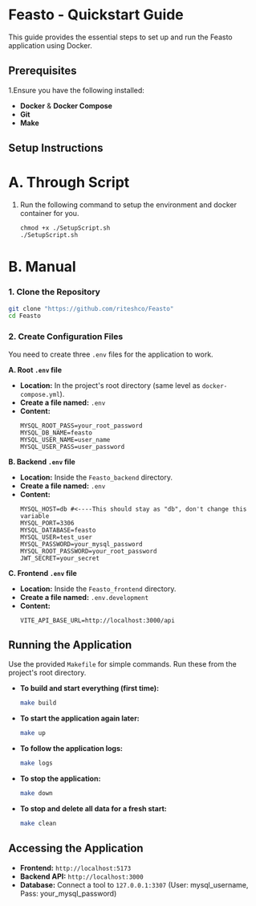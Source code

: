 # Feasto - Quickstart Guide

This guide provides the essential steps to set up and run the Feasto application using Docker.

## Prerequisites

1.Ensure you have the following installed:
* **Docker** & **Docker Compose**
* **Git**
* **Make**

## Setup Instructions

# A. Through Script

1. Run the following command to setup the environment and docker container for you.

    ```
    chmod +x ./SetupScript.sh
    ./SetupScript.sh
    ```

# B. Manual

### 1. Clone the Repository
```bash
git clone "https://github.com/riteshco/Feasto"
cd Feasto
```

### 2. Create Configuration Files

You need to create three `.env` files for the application to work.

**A. Root `.env` file**
* **Location:** In the project's root directory (same level as `docker-compose.yml`).
* **Create a file named:** `.env`
* **Content:**
    ```env
    MYSQL_ROOT_PASS=your_root_password
    MYSQL_DB_NAME=feasto
    MYSQL_USER_NAME=user_name
    MYSQL_USER_PASS=user_password
    ```

**B. Backend `.env` file**
* **Location:** Inside the `Feasto_backend` directory.
* **Create a file named:** `.env`
* **Content:**
    ```env
    MYSQL_HOST=db #<----This should stay as "db", don't change this variable
    MYSQL_PORT=3306
    MYSQL_DATABASE=feasto
    MYSQL_USER=test_user
    MYSQL_PASSWORD=your_mysql_password
    MYSQL_ROOT_PASSWORD=your_root_password
    JWT_SECRET=your_secret
    ```

**C. Frontend `.env` file**
* **Location:** Inside the `Feasto_frontend` directory.
* **Create a file named:** `.env.development`
* **Content:**
    ```env
    VITE_API_BASE_URL=http://localhost:3000/api
    ```

## Running the Application

Use the provided `Makefile` for simple commands. Run these from the project's root directory.

* **To build and start everything (first time):**
    ```bash
    make build
    ```

* **To start the application again later:**
    ```bash
    make up
    ```

* **To follow the application logs:**
    ```bash
    make logs
    ```

* **To stop the application:**
    ```bash
    make down
    ```

* **To stop and delete all data for a fresh start:**
    ```bash
    make clean
    ```

## Accessing the Application

* **Frontend:** `http://localhost:5173`
* **Backend API:** `http://localhost:3000`
* **Database:** Connect a tool to `127.0.0.1:3307` (User: mysql_username, Pass: your_mysql_password)
